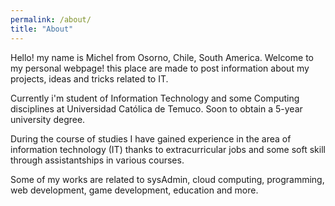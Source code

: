 ```yaml
---
permalink: /about/
title: "About"
---
```


Hello! my name is Michel from Osorno, Chile, South America. Welcome to my personal webpage! this place are made to post information about my projects, ideas and tricks related to IT.

Currently i'm student of Information Technology and some Computing disciplines at Universidad Católica de Temuco. Soon to obtain a 5-year university degree.

During the course of studies I have gained experience in the area of information technology (IT) thanks to extracurricular jobs and some soft skill through assistantships in various courses. 

Some of my works are related to sysAdmin, cloud computing, programming, web development, game development, education and more.

